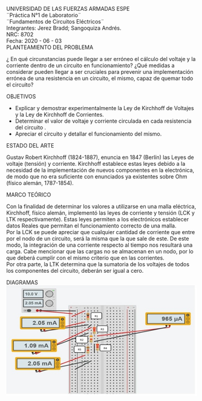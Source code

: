 UNIVERSIDAD DE LAS FUERZAS ARMADAS ESPE  
¨Práctica N°1 de Laboratorio¨  
¨Fundamentos de Circuitos Eléctricos¨  
Integrantes: Jerez Bradd; Sangoquiza Andrés.  
NRC: 8702   
Fecha: 2020 - 06 - 03  
PLANTEAMIENTO DEL PROBLEMA 

  ¿ En qué circunstancias puede llegar a ser erróneo el cálculo del voltaje y la corriente dentro de un circuito en funcionamiento? ¿Qué medidas a considerar pueden llegar a ser cruciales para prevenir una implementación errónea de una resistencia en un circuito, el mismo, capaz de quemar todo el circuito?
  
OBJETIVOS   
- Explicar y demostrar experimentalmente la Ley de Kirchhoff de Voltajes y la Ley de  Kirchhoff de Corrientes.
- Determinar el valor de voltaje y corriente circulada en cada resistencia del circuito . 
- Apreciar el circuito y detallar el funcionamiento del mismo.

 ESTADO DEL ARTE 
 
   Gustav Robert Kirchhoff (1824-1887), enuncia en 1847 (Berlín) las Leyes de voltaje (tensión) y corriente. Kirchhoff establece estas leyes debido a la necesidad de la implementación de nuevos componentes en la electrónica, de modo que no era suficiente con enunciados ya existentes sobre Ohm (físico alemán, 1787-1854). 
   
 MARCO TEÓRICO

  Con la finalidad de determinar los valores a utilizarse en una malla eléctrica, Kirchhoff, físico alemán, implementó las leyes de corriente y tensión (LCK y LTK respectivamente). Estas leyes permiten a los electrónicos establecer datos Reales que permitan el funcionamiento correcto de una malla.    
   Por la LCK se puede apreciar que cualquier cantidad de corriente que entre por el nodo de un circuito, será la misma que la que sale de este. De este modo, la integración de una corriente respecto al tiempo nos resultará una carga. Cabe mencionar que las cargas no se almacenan en un nodo, por lo que deberá cumplir con el mismo criterio que en las corrientes.  
   Por otra parte, la LTK determina que la sumatoria de los voltajes de todos los componentes del circuito, deberán ser igual a cero. 
 
 DIAGRAMAS
 ![](https://github.com/easangoquiza1/InformeN-1_8702_Jerez_Sangoquiza/blob/master/Imagenes/img%201.jpg)
